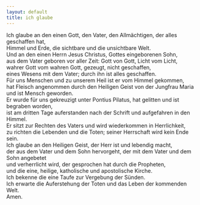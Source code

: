 ```yaml
---
layout: default
title: ich glaube
---
```

Ich glaube an den einen Gott, den Vater, den Allmächtigen, der alles geschaffen hat,  
Himmel und Erde, die sichtbare und die unsichtbare Welt.  
Und an den einen Herrn Jesus Christus, Gottes eingeborenen Sohn,  
aus dem Vater geboren vor aller Zeit: Gott von Gott, Licht vom Licht,  
wahrer Gott vom wahren Gott, gezeugt, nicht geschaffen,  
eines Wesens mit dem Vater; durch ihn ist alles geschaffen.  
Für uns Menschen und zu unserem Heil ist er vom Himmel gekommen,  
hat Fleisch angenommen durch den Heiligen Geist von der Jungfrau Maria  
und ist Mensch geworden.  
Er wurde für uns gekreuzigt unter Pontius Pilatus, hat gelitten und ist begraben worden,  
ist am dritten Tage auferstanden nach der Schrift und aufgefahren in den Himmel.  
Er sitzt zur Rechten des Vaters und wird wiederkommen in Herrlichkeit,  
zu richten die Lebenden und die Toten; seiner Herrschaft wird kein Ende sein.  
Ich glaube an den Heiligen Geist, der Herr ist und lebendig macht,  
der aus dem Vater und dem Sohn hervorgeht, der mit dem Vater und dem Sohn angebetet  
und verherrlicht wird, der gesprochen hat durch die Propheten,  
und die eine, heilige, katholische und apostolische Kirche.  
Ich bekenne die eine Taufe zur Vergebung der Sünden.  
Ich erwarte die Auferstehung der Toten und das Leben der kommenden Welt.  
Amen.  
